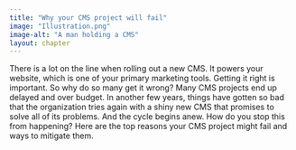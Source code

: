 ```yaml
---
title: "Why your CMS project will fail"
image: "Illustration.png"
image-alt: "A man holding a CMS"
layout: chapter
---
```


There is a lot on the line when rolling out a new CMS. It powers your website, which is one of your primary marketing tools. Getting it right is important. So why do so many get it wrong? Many CMS projects end up delayed and over budget. In another few years, things have gotten so bad that the organization tries again with a shiny new CMS that promises to solve all of its problems. And the cycle begins anew.
How do you stop this from happening? Here are the top reasons your CMS project might fail and ways to mitigate them.
